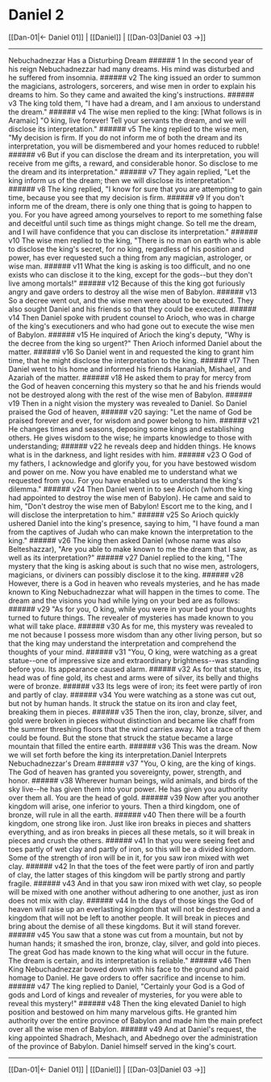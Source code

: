 # Daniel 2

[[Dan-01|← Daniel 01]] | [[Daniel]] | [[Dan-03|Daniel 03 →]]
***

Nebuchadnezzar Has a Disturbing Dream ###### 1 In the second year of his reign Nebuchadnezzar had many dreams. His mind was disturbed and he suffered from insomnia. ###### v2 The king issued an order to summon the magicians, astrologers, sorcerers, and wise men in order to explain his dreams to him. So they came and awaited the king's instructions. ###### v3 The king told them, "I have had a dream, and I am anxious to understand the dream." ###### v4 The wise men replied to the king: [What follows is in Aramaic] "O king, live forever! Tell your servants the dream, and we will disclose its interpretation." ###### v5 The king replied to the wise men, "My decision is firm. If you do not inform me of both the dream and its interpretation, you will be dismembered and your homes reduced to rubble! ###### v6 But if you can disclose the dream and its interpretation, you will receive from me gifts, a reward, and considerable honor. So disclose to me the dream and its interpretation." ###### v7 They again replied, "Let the king inform us of the dream; then we will disclose its interpretation." ###### v8 The king replied, "I know for sure that you are attempting to gain time, because you see that my decision is firm. ###### v9 If you don't inform me of the dream, there is only one thing that is going to happen to you. For you have agreed among yourselves to report to me something false and deceitful until such time as things might change. So tell me the dream, and I will have confidence that you can disclose its interpretation." ###### v10 The wise men replied to the king, "There is no man on earth who is able to disclose the king's secret, for no king, regardless of his position and power, has ever requested such a thing from any magician, astrologer, or wise man. ###### v11 What the king is asking is too difficult, and no one exists who can disclose it to the king, except for the gods--but they don't live among mortals!" ###### v12 Because of this the king got furiously angry and gave orders to destroy all the wise men of Babylon. ###### v13 So a decree went out, and the wise men were about to be executed. They also sought Daniel and his friends so that they could be executed. ###### v14 Then Daniel spoke with prudent counsel to Arioch, who was in charge of the king's executioners and who had gone out to execute the wise men of Babylon. ###### v15 He inquired of Arioch the king's deputy, "Why is the decree from the king so urgent?" Then Arioch informed Daniel about the matter. ###### v16 So Daniel went in and requested the king to grant him time, that he might disclose the interpretation to the king. ###### v17 Then Daniel went to his home and informed his friends Hananiah, Mishael, and Azariah of the matter. ###### v18 He asked them to pray for mercy from the God of heaven concerning this mystery so that he and his friends would not be destroyed along with the rest of the wise men of Babylon. ###### v19 Then in a night vision the mystery was revealed to Daniel. So Daniel praised the God of heaven, ###### v20 saying: "Let the name of God be praised forever and ever, for wisdom and power belong to him. ###### v21 He changes times and seasons, deposing some kings and establishing others. He gives wisdom to the wise; he imparts knowledge to those with understanding; ###### v22 he reveals deep and hidden things. He knows what is in the darkness, and light resides with him. ###### v23 O God of my fathers, I acknowledge and glorify you, for you have bestowed wisdom and power on me. Now you have enabled me to understand what we requested from you. For you have enabled us to understand the king's dilemma." ###### v24 Then Daniel went in to see Arioch (whom the king had appointed to destroy the wise men of Babylon). He came and said to him, "Don't destroy the wise men of Babylon! Escort me to the king, and I will disclose the interpretation to him." ###### v25 So Arioch quickly ushered Daniel into the king's presence, saying to him, "I have found a man from the captives of Judah who can make known the interpretation to the king." ###### v26 The king then asked Daniel (whose name was also Belteshazzar), "Are you able to make known to me the dream that I saw, as well as its interpretation?" ###### v27 Daniel replied to the king, "The mystery that the king is asking about is such that no wise men, astrologers, magicians, or diviners can possibly disclose it to the king. ###### v28 However, there is a God in heaven who reveals mysteries, and he has made known to King Nebuchadnezzar what will happen in the times to come. The dream and the visions you had while lying on your bed are as follows: ###### v29 "As for you, O king, while you were in your bed your thoughts turned to future things. The revealer of mysteries has made known to you what will take place. ###### v30 As for me, this mystery was revealed to me not because I possess more wisdom than any other living person, but so that the king may understand the interpretation and comprehend the thoughts of your mind. ###### v31 "You, O king, were watching as a great statue--one of impressive size and extraordinary brightness--was standing before you. Its appearance caused alarm. ###### v32 As for that statue, its head was of fine gold, its chest and arms were of silver, its belly and thighs were of bronze. ###### v33 Its legs were of iron; its feet were partly of iron and partly of clay. ###### v34 You were watching as a stone was cut out, but not by human hands. It struck the statue on its iron and clay feet, breaking them in pieces. ###### v35 Then the iron, clay, bronze, silver, and gold were broken in pieces without distinction and became like chaff from the summer threshing floors that the wind carries away. Not a trace of them could be found. But the stone that struck the statue became a large mountain that filled the entire earth. ###### v36 This was the dream. Now we will set forth before the king its interpretation.Daniel Interprets Nebuchadnezzar's Dream ###### v37 "You, O king, are the king of kings. The God of heaven has granted you sovereignty, power, strength, and honor. ###### v38 Wherever human beings, wild animals, and birds of the sky live--he has given them into your power. He has given you authority over them all. You are the head of gold. ###### v39 Now after you another kingdom will arise, one inferior to yours. Then a third kingdom, one of bronze, will rule in all the earth. ###### v40 Then there will be a fourth kingdom, one strong like iron. Just like iron breaks in pieces and shatters everything, and as iron breaks in pieces all these metals, so it will break in pieces and crush the others. ###### v41 In that you were seeing feet and toes partly of wet clay and partly of iron, so this will be a divided kingdom. Some of the strength of iron will be in it, for you saw iron mixed with wet clay. ###### v42 In that the toes of the feet were partly of iron and partly of clay, the latter stages of this kingdom will be partly strong and partly fragile. ###### v43 And in that you saw iron mixed with wet clay, so people will be mixed with one another without adhering to one another, just as iron does not mix with clay. ###### v44 In the days of those kings the God of heaven will raise up an everlasting kingdom that will not be destroyed and a kingdom that will not be left to another people. It will break in pieces and bring about the demise of all these kingdoms. But it will stand forever. ###### v45 You saw that a stone was cut from a mountain, but not by human hands; it smashed the iron, bronze, clay, silver, and gold into pieces. The great God has made known to the king what will occur in the future. The dream is certain, and its interpretation is reliable." ###### v46 Then King Nebuchadnezzar bowed down with his face to the ground and paid homage to Daniel. He gave orders to offer sacrifice and incense to him. ###### v47 The king replied to Daniel, "Certainly your God is a God of gods and Lord of kings and revealer of mysteries, for you were able to reveal this mystery!" ###### v48 Then the king elevated Daniel to high position and bestowed on him many marvelous gifts. He granted him authority over the entire province of Babylon and made him the main prefect over all the wise men of Babylon. ###### v49 And at Daniel's request, the king appointed Shadrach, Meshach, and Abednego over the administration of the province of Babylon. Daniel himself served in the king's court.

***
[[Dan-01|← Daniel 01]] | [[Daniel]] | [[Dan-03|Daniel 03 →]]
